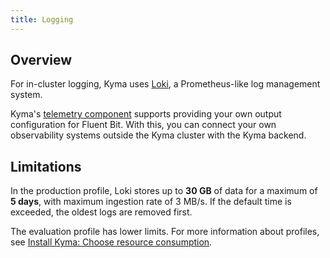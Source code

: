 ```yaml
---
title: Logging
---
```


## Overview

For in-cluster logging, Kyma uses [Loki](https://github.com/grafana/loki), a Prometheus-like log management system.

Kyma's [telemetry component](./obsv-04-telemetry-in-kyma.md) supports providing your own output configuration for Fluent Bit. With this, you can connect your own observability systems outside the Kyma cluster with the Kyma backend.
## Limitations

In the production profile, Loki stores up to **30 GB** of data for a maximum of **5 days**, with maximum ingestion rate of 3 MB/s. If the default time is exceeded, the oldest logs are removed first.

The evaluation profile has lower limits. For more information about profiles, see [Install Kyma: Choose resource consumption](../../../04-operation-guides/operations/02-install-kyma.md#choose-resource-consumption).
